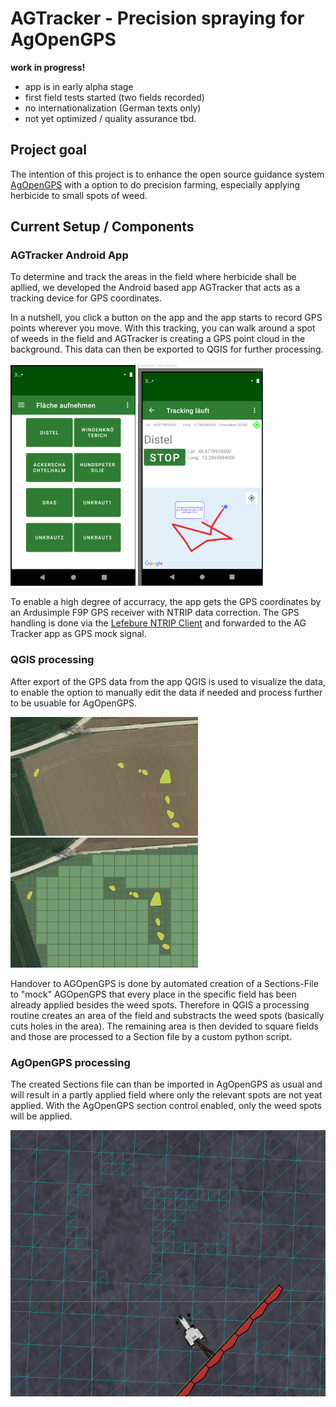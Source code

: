 # AGTracker - Precision spraying for AgOpenGPS

**work in progress!**

* app is in early alpha stage
* first field tests started (two fields recorded)
* no internationalization (German texts only)
* not yet optimized / quality assurance tbd.

## Project goal

The intention of this project is to enhance the open source guidance system [AgOpenGPS](https://github.com/farmerbriantee/AgOpenGPS) with a option to do precision farming, especially applying herbicide to small spots of weed.

## Current Setup / Components

### AGTracker Android App

To determine and track the areas in the field where herbicide shall be apllied, we developed the Android based app AGTracker that acts as a tracking device for GPS coordinates.

In a nutshell, you click a button on the app and the app starts to record GPS points wherever you move. With this tracking, you can walk around a spot of weeds in the field and AGTracker is creating a GPS point cloud in the background. This data can then be exported to QGIS for further processing.

![Start recording](/docs/images/Screenshot_area_tracking_start1.png)
![Start recording](/docs/images/screenshot_area_tracking_1.png)

To enable a high degree of accurracy, the app gets the GPS coordinates by an Ardusimple F9P GPS receiver with NTRIP data correction. The GPS handling is done via the [Lefebure NTRIP Client](https://play.google.com/store/apps/details?id=com.lefebure.ntripclient&hl=de&gl=US) and forwarded to the AG Tracker app as GPS mock signal.

### QGIS processing

After export of the GPS data from the app QGIS is used to visualize the data, to enable the option to manually edit the data if needed and process further to be usuable for AgOpenGPS.

![Weed spots](/docs/images/screenshot_qgis_unkraut.png)
![Weed spots processed](/docs/images/screenshot_qgs_processed.png)

Handover to AGOpenGPS is done by automated creation of a Sections-File to "mock" AGOpenGPS that every place in the specific field has been already applied besides the weed spots. Therefore in QGIS a processing routine creates an area of the field and substracts the weed spots (basically cuts holes in the area). The remaining area is then devided to square fields and those are processed to a Section file by a custom python script.

### AgOpenGPS processing

The created Sections file can than be imported in AgOpenGPS as usual and will result in a partly applied field where only the relevant spots are not yeat applied. With the AgOpenGPS section control enabled, only the weed spots will be applied.

![AgO](/docs/images/screenshot_ago.jpeg)